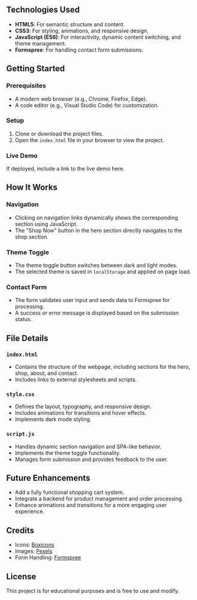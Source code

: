 
## Technologies Used

- **HTML5**: For semantic structure and content.
- **CSS3**: For styling, animations, and responsive design.
- **JavaScript (ES6)**: For interactivity, dynamic content switching, and theme management.
- **Formspree**: For handling contact form submissions.

## Getting Started

### Prerequisites
- A modern web browser (e.g., Chrome, Firefox, Edge).
- A code editor (e.g., Visual Studio Code) for customization.

### Setup
1. Clone or download the project files.
2. Open the `index.html` file in your browser to view the project.

### Live Demo
If deployed, include a link to the live demo here.

## How It Works

### Navigation
- Clicking on navigation links dynamically shows the corresponding section using JavaScript.
- The "Shop Now" button in the hero section directly navigates to the shop section.

### Theme Toggle
- The theme toggle button switches between dark and light modes.
- The selected theme is saved in `localStorage` and applied on page load.

### Contact Form
- The form validates user input and sends data to Formspree for processing.
- A success or error message is displayed based on the submission status.

## File Details

### `index.html`
- Contains the structure of the webpage, including sections for the hero, shop, about, and contact.
- Includes links to external stylesheets and scripts.

### `style.css`
- Defines the layout, typography, and responsive design.
- Includes animations for transitions and hover effects.
- Implements dark mode styling.

### `script.js`
- Handles dynamic section navigation and SPA-like behavior.
- Implements the theme toggle functionality.
- Manages form submission and provides feedback to the user.

## Future Enhancements
- Add a fully functional shopping cart system.
- Integrate a backend for product management and order processing.
- Enhance animations and transitions for a more engaging user experience.

## Credits
- Icons: [Boxicons](https://boxicons.com/)
- Images: [Pexels](https://www.pexels.com/)
- Form Handling: [Formspree](https://formspree.io/)

## License
This project is for educational purposes and is free to use and modify.